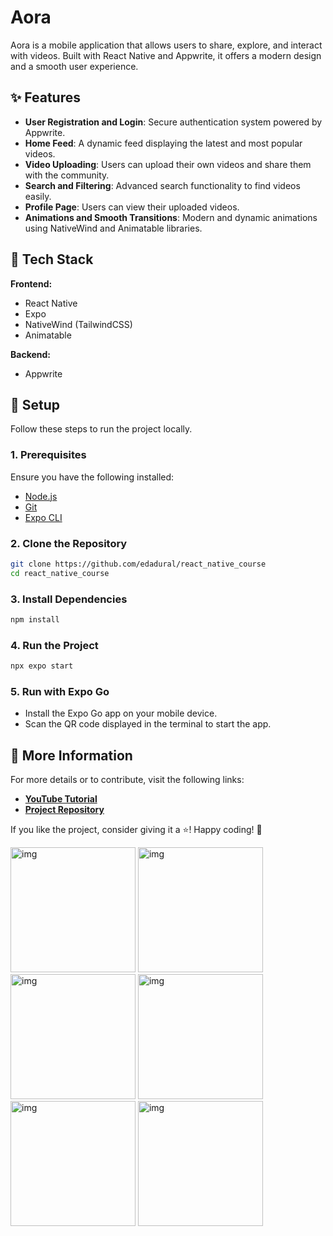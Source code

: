 # Aora

Aora is a mobile application that allows users to share, explore, and interact with videos. Built with React Native and Appwrite, it offers a modern design and a smooth user experience.

## ✨ Features

- **User Registration and Login**: Secure authentication system powered by Appwrite.
- **Home Feed**: A dynamic feed displaying the latest and most popular videos.
- **Video Uploading**: Users can upload their own videos and share them with the community.
- **Search and Filtering**: Advanced search functionality to find videos easily.
- **Profile Page**: Users can view their uploaded videos.
- **Animations and Smooth Transitions**: Modern and dynamic animations using NativeWind and Animatable libraries.

## 💪 Tech Stack

**Frontend:**

- React Native
- Expo
- NativeWind (TailwindCSS)
- Animatable

**Backend:**

- Appwrite

## 🎨 Setup

Follow these steps to run the project locally.

### 1. Prerequisites

Ensure you have the following installed:

- [Node.js](https://nodejs.org/en)
- [Git](https://git-scm.com/)
- [Expo CLI](https://docs.expo.dev/get-started/installation/)

### 2. Clone the Repository

```bash
git clone https://github.com/edadural/react_native_course
cd react_native_course
```

### 3. Install Dependencies

```bash
npm install
```

### 4. Run the Project

```bash
npx expo start
```

### 5. Run with Expo Go

- Install the Expo Go app on your mobile device.
- Scan the QR code displayed in the terminal to start the app.

## 🔗 More Information

For more details or to contribute, visit the following links:

- **[YouTube Tutorial](https://www.youtube.com/watch?v=ZBCUegTZF7M)**
- **[Project Repository](https://github.com/adrianhajdin/aora)**

If you like the project, consider giving it a ⭐! Happy coding! 🚀

<img src="https://github.com/edadural/react_native_course/tree/main/assets/img/1.png" alt="img" width="200"/>
<img src="https://github.com/edadural/react_native_course/tree/main/assets/img/2.png" alt="img" width="200"/>
<img src="https://github.com/edadural/react_native_course/tree/main/assets/img/3.png" alt="img" width="200"/>
<img src="https://github.com/edadural/react_native_course/tree/main/assets/img/4.png" alt="img" width="200"/>
<img src="https://github.com/edadural/react_native_course/tree/main/assets/img/5.png" alt="img" width="200"/>
<img src="https://github.com/edadural/react_native_course/tree/main/assets/img/6.png" alt="img" width="200"/>
